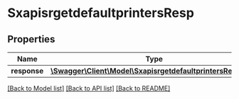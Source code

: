 # SxapisrgetdefaultprintersResp

## Properties
Name | Type | Description | Notes
------------ | ------------- | ------------- | -------------
**response** | [**\Swagger\Client\Model\SxapisrgetdefaultprintersResponse**](SxapisrgetdefaultprintersResponse.md) |  | [optional] 

[[Back to Model list]](../README.md#documentation-for-models) [[Back to API list]](../README.md#documentation-for-api-endpoints) [[Back to README]](../README.md)


